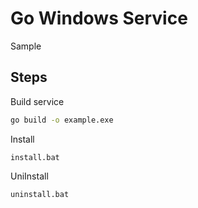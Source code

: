 # Go Windows Service
Sample

## Steps

Build service
```bash
go build -o example.exe
```

Install
```
install.bat
```

UniInstall
```
uninstall.bat
```
